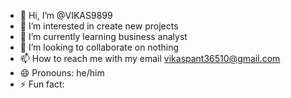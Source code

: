 - 👋 Hi, I’m @VIKAS9899
- 👀 I’m interested in create new projects
- 🌱 I’m currently learning business analyst
- 💞️ I’m looking to collaborate on nothing
- 📫 How to reach me with my email vikaspant36510@gmail.com
- 😄 Pronouns: he/him
- ⚡ Fun fact: 

<!---
VIKAS9899/VIKAS9899 is a ✨ special ✨ repository because its `README.md` (this file) appears on your GitHub profile.
You can click the Preview link to take a look at your changes.
--->
